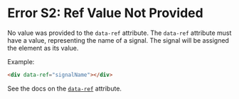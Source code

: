 # Error S2: Ref Value Not Provided

No value was provided to the `data-ref` attribute. The `data-ref` attribute must have a value, representing the name of a signal. The signal will be assigned the element as its value.

Example:

```html
<div data-ref="signalName"></div>
```

See the docs on the [`data-ref`](https://data-star.dev/reference/plugins_core#ref) attribute.